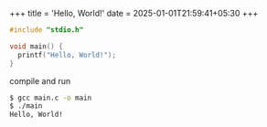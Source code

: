 +++
title = 'Hello, World!'
date = 2025-01-01T21:59:41+05:30
+++

```c
#include "stdio.h"

void main() {
  printf("Hello, World!");
}
```

compile and run

```bash
$ gcc main.c -o main
$ ./main
Hello, World!
```

